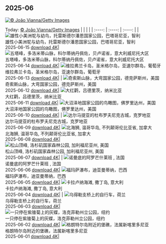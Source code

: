 ## 2025-06
[![© João Vianna/Getty Images](https://cn.bing.com/th?id=OHR.SeaTurtleBrazil_ZH-CN6907161064_1920x1200.jpg&w=1000)](https://cn.bing.com/th?id=OHR.SeaTurtleBrazil_ZH-CN6907161064_1920x1200.jpg&pid=hp&w=3840&h=2160&rs=1&c=4)

Today: [© João Vianna/Getty Images](https://cn.bing.com/th?id=OHR.SeaTurtleBrazil_ZH-CN6907161064_1920x1200.jpg&pid=hp&w=3840&h=2160&rs=1&c=4)
  |      |      |      |
| :----: | :----: | :----: |
| ![雄性小美洲鸵与幼鸟，托雷斯德尔潘恩国家公园，巴塔哥尼亚，智利](https://cn.bing.com/th?id=OHR.RheaDad_ZH-CN6706868651_1920x1200.jpg&pid=hp&w=384&h=216&rs=1&c=4) <br/> 雄性小美洲鸵与幼鸟，托雷斯德尔潘恩国家公园，巴塔哥尼亚，智利 <br/> 2025-06-15  [download 4K](https://cn.bing.com/th?id=OHR.RheaDad_ZH-CN6706868651_1920x1200.jpg&pid=hp&w=3840&h=2160&rs=1&c=4)| ![五塔峰，多洛米蒂山脉，科尔蒂纳丹佩佐，贝卢诺省，意大利威尼托大区](https://cn.bing.com/th?id=OHR.DolomitiEstate_ZH-CN6501271709_1920x1200.jpg&pid=hp&w=384&h=216&rs=1&c=4) <br/> 五塔峰，多洛米蒂山脉，科尔蒂纳丹佩佐，贝卢诺省，意大利威尼托大区 <br/> 2025-06-14  [download 4K](https://cn.bing.com/th?id=OHR.DolomitiEstate_ZH-CN6501271709_1920x1200.jpg&pid=hp&w=3840&h=2160&rs=1&c=4)| ![维拉弗兰卡岛，圣米格尔岛，亚速尔群岛，葡萄牙](https://cn.bing.com/th?id=OHR.SanMiguelAzores_ZH-CN2511982585_1920x1200.jpg&pid=hp&w=384&h=216&rs=1&c=4) <br/> 维拉弗兰卡岛，圣米格尔岛，亚速尔群岛，葡萄牙 <br/> 2025-06-13  [download 4K](https://cn.bing.com/th?id=OHR.SanMiguelAzores_ZH-CN2511982585_1920x1200.jpg&pid=hp&w=3840&h=2160&rs=1&c=4)|
| ![奇索斯山脉，大弯国家公园，德克萨斯州，美国](https://cn.bing.com/th?id=OHR.BigBendChisos_ZH-CN3794880768_1920x1200.jpg&pid=hp&w=384&h=216&rs=1&c=4) <br/> 奇索斯山脉，大弯国家公园，德克萨斯州，美国 <br/> 2025-06-12  [download 4K](https://cn.bing.com/th?id=OHR.BigBendChisos_ZH-CN3794880768_1920x1200.jpg&pid=hp&w=3840&h=2160&rs=1&c=4)| ![大红鹳，吕德里茨，纳米比亚](https://cn.bing.com/th?id=OHR.FlamingosNamibia_ZH-CN3639748956_1920x1200.jpg&pid=hp&w=384&h=216&rs=1&c=4) <br/> 大红鹳，吕德里茨，纳米比亚 <br/> 2025-06-11  [download 4K](https://cn.bing.com/th?id=OHR.FlamingosNamibia_ZH-CN3639748956_1920x1200.jpg&pid=hp&w=3840&h=2160&rs=1&c=4)| ![大沼泽地国家公园的鸟瞰图，佛罗里达州，美国](https://cn.bing.com/th?id=OHR.AerialEverglades_ZH-CN3388982881_1920x1200.jpg&pid=hp&w=384&h=216&rs=1&c=4) <br/> 大沼泽地国家公园的鸟瞰图，佛罗里达州，美国 <br/> 2025-06-10  [download 4K](https://cn.bing.com/th?id=OHR.AerialEverglades_ZH-CN3388982881_1920x1200.jpg&pid=hp&w=3840&h=2160&rs=1&c=4)|
| ![达尔马提亚的杜布罗夫尼克古城，克罗地亚](https://cn.bing.com/th?id=OHR.DubrovnikTwilight_ZH-CN2981648854_1920x1200.jpg&pid=hp&w=384&h=216&rs=1&c=4) <br/> 达尔马提亚的杜布罗夫尼克古城，克罗地亚 <br/> 2025-06-09  [download 4K](https://cn.bing.com/th?id=OHR.DubrovnikTwilight_ZH-CN2981648854_1920x1200.jpg&pid=hp&w=3840&h=2160&rs=1&c=4)| ![北海狮, 温哥华岛, 不列颠哥伦比亚省, 加拿大](https://cn.bing.com/th?id=OHR.StellarSeaLions_ZH-CN2859514359_1920x1200.jpg&pid=hp&w=384&h=216&rs=1&c=4) <br/> 北海狮, 温哥华岛, 不列颠哥伦比亚省, 加拿大 <br/> 2025-06-08  [download 4K](https://cn.bing.com/th?id=OHR.StellarSeaLions_ZH-CN2859514359_1920x1200.jpg&pid=hp&w=3840&h=2160&rs=1&c=4)| ![松山顶峰, 洛杉矶国家森林公园, 加利福尼亚州, 美国](https://cn.bing.com/th?id=OHR.PacificCrestTrail_ZH-CN9582395021_1920x1200.jpg&pid=hp&w=384&h=216&rs=1&c=4) <br/> 松山顶峰, 洛杉矶国家森林公园, 加利福尼亚州, 美国 <br/> 2025-06-07  [download 4K](https://cn.bing.com/th?id=OHR.PacificCrestTrail_ZH-CN9582395021_1920x1200.jpg&pid=hp&w=3840&h=2160&rs=1&c=4)|
| ![诺曼底的阿罗芒什莱班 , 法国](https://cn.bing.com/th?id=OHR.NormandyBeach_ZH-CN9312381737_1920x1200.jpg&pid=hp&w=384&h=216&rs=1&c=4) <br/> 诺曼底的阿罗芒什莱班 , 法国 <br/> 2025-06-06  [download 4K](https://cn.bing.com/th?id=OHR.NormandyBeach_ZH-CN9312381737_1920x1200.jpg&pid=hp&w=3840&h=2160&rs=1&c=4)| ![福玛萨瀑布，迪亚曼蒂纳，巴西](https://cn.bing.com/th?id=OHR.FumacinhaBahia_ZH-CN9190616593_1920x1200.jpg&pid=hp&w=384&h=216&rs=1&c=4) <br/> 福玛萨瀑布，迪亚曼蒂纳，巴西 <br/> 2025-06-05  [download 4K](https://cn.bing.com/th?id=OHR.FumacinhaBahia_ZH-CN9190616593_1920x1200.jpg&pid=hp&w=3840&h=2160&rs=1&c=4)| ![卡拉卢纳海滩, 撒丁岛, 意大利](https://cn.bing.com/th?id=OHR.CalaLuna_ZH-CN8174946414_1920x1200.jpg&pid=hp&w=384&h=216&rs=1&c=4) <br/> 卡拉卢纳海滩, 撒丁岛, 意大利 <br/> 2025-06-04  [download 4K](https://cn.bing.com/th?id=OHR.CalaLuna_ZH-CN8174946414_1920x1200.jpg&pid=hp&w=3840&h=2160&rs=1&c=4)|
| ![乌得勒支桥上的自行车，荷兰](https://cn.bing.com/th?id=OHR.BicyclesUtrecht_ZH-CN8016028978_1920x1200.jpg&pid=hp&w=384&h=216&rs=1&c=4) <br/> 乌得勒支桥上的自行车，荷兰 <br/> 2025-06-03  [download 4K](https://cn.bing.com/th?id=OHR.BicyclesUtrecht_ZH-CN8016028978_1920x1200.jpg&pid=hp&w=3840&h=2160&rs=1&c=4)| ![一只停在紫锥菊上的灰蝶，洛克菲勒州立公园，纽约](https://cn.bing.com/th?id=OHR.EchinaceaButterfly_ZH-CN7877489878_1920x1200.jpg&pid=hp&w=384&h=216&rs=1&c=4) <br/> 一只停在紫锥菊上的灰蝶，洛克菲勒州立公园，纽约 <br/> 2025-06-02  [download 4K](https://cn.bing.com/th?id=OHR.EchinaceaButterfly_ZH-CN7877489878_1920x1200.jpg&pid=hp&w=3840&h=2160&rs=1&c=4)| ![格朗特尔岛附近的堡礁，法属新喀里多尼亚](https://cn.bing.com/th?id=OHR.GrandeTerreReef_ZH-CN7463701309_1920x1200.jpg&pid=hp&w=384&h=216&rs=1&c=4) <br/> 格朗特尔岛附近的堡礁，法属新喀里多尼亚 <br/> 2025-06-01  [download 4K](https://cn.bing.com/th?id=OHR.GrandeTerreReef_ZH-CN7463701309_1920x1200.jpg&pid=hp&w=3840&h=2160&rs=1&c=4)|
